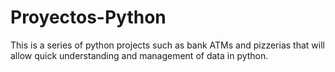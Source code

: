 # Proyectos-Python
This is a series of python projects such as bank ATMs and pizzerias that will allow quick understanding and management of data in python.
